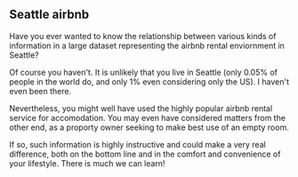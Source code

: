 ## Seattle airbnb

Have you ever wanted to know the relationship between various kinds of information in a large dataset representing the airbnb rental enviornment in Seattle?

Of course you haven't. It is unlikely that you live in Seattle (only 0.05% of people in the world do, and only 1% even considering only the US). I haven't 
even been there.

Nevertheless, you might well have used the highly popular airbnb rental service for accomodation. You may even have considered matters from the other end,
as a proporty owner seeking to make best use of an empty room.

If so, such information is highly instructive and could make a very real difference, both on the bottom line and in the comfort and convenience of your
lifestyle. There is much we can learn!

